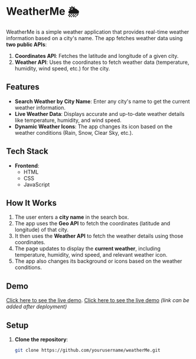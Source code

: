 # WeatherMe 🌦️

WeatherMe is a simple weather application that provides real-time weather information based on a city's name. The app fetches weather data using **two public APIs**:
1. **Coordinates API**: Fetches the latitude and longitude of a given city.
2. **Weather API**: Uses the coordinates to fetch weather data (temperature, humidity, wind speed, etc.) for the city.

## Features

- **Search Weather by City Name**: Enter any city's name to get the current weather information.
- **Live Weather Data**: Displays accurate and up-to-date weather details like temperature, humidity, and wind speed.
- **Dynamic Weather Icons**: The app changes its icon based on the weather conditions (Rain, Snow, Clear Sky, etc.).

## Tech Stack

- **Frontend**:
  - HTML
  - CSS
  - JavaScript

## How It Works

1. The user enters a **city name** in the search box.
2. The app uses the **Geo API** to fetch the coordinates (latitude and longitude) of that city.
3. It then uses the **Weather API** to fetch the weather details using those coordinates.
4. The page updates to display the **current weather**, including temperature, humidity, wind speed, and relevant weather icon.
5. The app also changes its background or icons based on the weather conditions.

## Demo

[Click here to see the live demo](https://weatherme07.netlify.app).
[Click here to see the live demo]() *(link can be added after deployment)*

## Setup

1. **Clone the repository**:
   ```bash
   git clone https://github.com/yourusername/weatherMe.git
